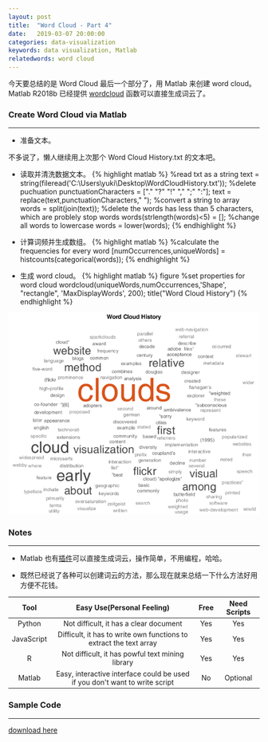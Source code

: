 ```yaml
---
layout: post
title:  "Word Cloud - Part 4"
date:   2019-03-07 20:00:00
categories: data-visualization
keywords: data visualization, Matlab
relatedwords: word cloud
---
```


今天要总结的是 Word Cloud 最后一个部分了，用 Matlab 来创建 word cloud。
Matlab R2018b 已经提供 [wordcloud](https://www.mathworks.com/help/matlab/ref/wordcloud.html) 函数可以直接生成词云了。


### Create Word Cloud via Matlab
<hr/>

* 准备文本。

不多说了，懒人继续用上次那个 Word Cloud History.txt 的文本吧。

* 读取并清洗数据文本。
{% highlight matlab %} 
%read txt as a string
text = string(fileread('C:\Users\yuki\Desktop\WordCloudHistory.txt'));
%delete puchuation
punctuationCharacters = ["." "?" "!" "," ";" ":"];
text = replace(text,punctuationCharacters," ");
%convert a string to array
words = split(join(text));
%delete the words has less than 5 characters, which are problely stop words
words(strlength(words)<5) = [];
%change all words to lowercase
words = lower(words);
{% endhighlight %}

* 计算词频并生成数组。
{% highlight matlab %} 
%calculate the frequencies for every word
[numOccurrences,uniqueWords] = histcounts(categorical(words));
{% endhighlight %}

* 生成 word cloud。
{% highlight matlab %} 
figure
%set properties for word cloud
wordcloud(uniqueWords,numOccurrences,'Shape', "rectangle", 'MaxDisplayWords', 200);
title("Word Cloud History")
{% endhighlight %}

![Word Cloud Maltab](\assets\2019-03-11-word-cloud-4\WordCloudMatlab.png)

### Notes
<hr/>

* Matlab 也有[插件](https://www.mathworks.com/matlabcentral/fileexchange/51793-word-data-visualisation)可以直接生成词云，操作简单，不用编程，哈哈。

* 既然已经说了各种可以创建词云的方法，那么现在就来总结一下什么方法好用方便不花钱。

|  Tool  |  Easy Use(Personal Feeling)  |  Free  |  Need Scripts  |
| :------: | :------: | :------: | :------: |
| Python | Not difficult, it has a clear document   | Yes | Yes |
| JavaScript   | Difficult, it has to write own functions to extract the text array   | Yes | Yes |
| R   | Not difficult, it has powful text mining library   | Yes | Yes |
| Matlab   | Easy, interactive interface could be used if you don't want to write script  | No | Optional |

### Sample Code
<hr/>

[download here](\assets\2019-03-11-word-cloud-4\WordCloudMatlab.zip)


